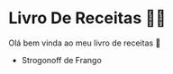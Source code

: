 # Livro De Receitas :woman_cook:

Olá bem vinda ao meu livro de receitas :wave:

- Strogonoff de Frango
